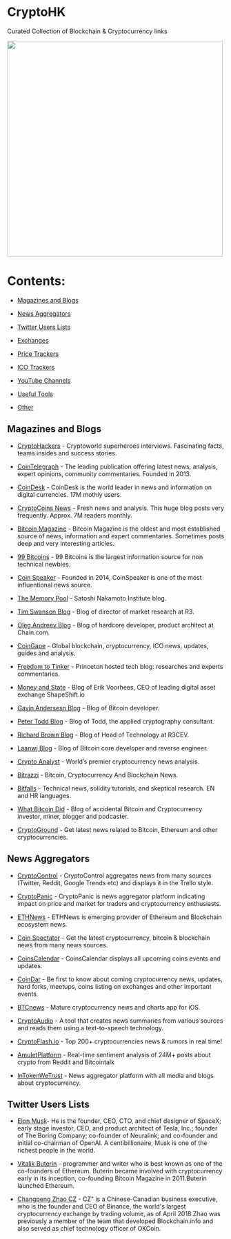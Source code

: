 # CryptoHK
Curated Collection of Blockchain &amp; Cryptocurrency links

[<img src="https://github.com/SagorSrEvan/CryptoHK/blob/32ede9d473939a2e63d00a3932b58064b4934862/CryptoHK.png?raw=true" width="500">](https://github.com/SagorSrEvan/CryptoHK)

# Contents:


* [Magazines and Blogs](#magazines-and-blogs)

* [News Aggregators](#news-aggregators)
 

 
* [Twitter Users Lists](#twitter-users-lists)
 
* [Exchanges](#exchanges)
 





* [Price Trackers](#price-trackers)
 
* [ICO Trackers](#ico-trackers)
 
* [YouTube Channels](#youtube-channels)
 
* [Useful Tools](#useful-tools)
 
* [Other](#other)


## Magazines and Blogs

* [CryptoHackers](https://cryptohackers.party/) - Cryptoworld superheroes interviews. Fascinating facts, teams insides and success stories.
 
* [CoinTelegraph](https://cointelegraph.com/) - The leading publication offering latest news, analysis, expert opinions, community commentaries. Founded in 2013.
 
* [CoinDesk](https://www.coindesk.com/) - CoinDesk is the world leader in news and information on digital currencies. 17M mothly users.
 
* [CryptoCoins News](https://www.cryptocoinsnews.com/) - Fresh news and analysis. This huge blog posts very frequently. Approx. 7M readers monthly.
 
* [Bitcoin Magazine](https://bitcoinmagazine.com/) - Bitcoin Magazine is the oldest and most established source of news, information and expert commentaries. Sometimes posts deep and very interesting articles.
 
* [99 Bitcoins](https://99bitcoins.com/) - 99 Bitcoins is the largest information source for non technical newbies.
 
* [Coin Speaker](https://www.coinspeaker.com/) - Founded in 2014, CoinSpeaker is one of the most influentional news source.
 
* [The Memory Pool](https://nakamotoinstitute.org/mempool/) - Satoshi Nakamoto Institute blog.
 
* [Tim Swanson Blog](https://www.ofnumbers.com/category/bitcoin/) - Blog of director of market research at R3.
 
* [Oleg Andreev Blog](https://oleganza.com/) - Blog of hardcore developer, product architect at Chain.com.
 
* [CoinGape](https://coingape.com) - Global blockchain, cryptocurrency, ICO news, updates, guides and analysis.
 
* [Freedom to Tinker](https://freedom-to-tinker.com/tag/bitcoin/) - Princeton hosted tech blog: researches and experts commentaries.
 
* [Money and State](http://moneyandstate.com/) - Blog of Erik Voorhees, CEO of leading digital asset exchange ShapeShift.io
 
* [Gavin Andersesn Blog](http://gavinandresen.ninja/) - Blog of Bitcoin developer.
 
* [Peter Todd Blog](https://petertodd.org/) - Blog of Todd, the applied cryptography consultant.
 
* [Richard Brown Blog](https://gendal.me/tag/bitcoin/) - Blog of Head of Technology at R3CEV.
 
* [Laanwj Blog](https://laanwj.github.io/) - Blog of Bitcoin core developer and reverse engineer.
 
* [Crypto Analyst](https://www.cryptoanalyst.co/) - World’s premier cryptocurrency news analysis.
 
* [Bitrazzi](https://bitrazzi.com/) - Bitcoin, Cryptocurrency And Blockchain News.
 
* [Bitfalls](https://bitfalls.com) - Technical news, solidity tutorials, and skeptical research. EN and HR languages.

* [What Bitcoin Did](https://www.whatbitcoindid.com/) - Blog of accidental Bitcoin and Cryptocurrency investor, miner, blogger and podcaster.
 
* [CryptoGround](https://www.cryptoground.com) - Get latest news related to Bitcoin, Ethereum and other cryptocurrencies.

## News Aggregators

* [CryptoControl](https://cryptocontrol.io/en/social) - CryptoControl aggregates news from many sources (Twitter, Reddit, Google Trends etc) and displays it in the Trello style.

* [CryptoPanic](https://cryptopanic.com/) - CryptoPanic is news aggregator platform indicating impact on price and market for traders and cryptocurrency enthusiasts.

* [ETHNews](https://www.ethnews.com) - ETHNews is emerging provider of Ethereum and Blockchain ecosystem news.

* [Coin Spectator](https://coinspectator.com/) - Get the latest cryptocurrency, bitcoin & blockchain news from many news sources.

* [CoinsCalendar](http://www.coinscalendar.com/) - CoinsCalendar displays all upcoming coins events and updates.

* [CoinDar](https://coindar.org/) - Be first to know about coming cryptocurrency news, updates, hard forks, meetups, coins listing on exchanges and other important events.

* [BTCnews](https://itunes.apple.com/app/btcnews-bitcoin-cryptocurrency/id946903421) - Mature cryptocurrency news and charts app for iOS.

* [CryptoAudio](http://cryptoaud.io) - A tool that creates news summaries from various sources and reads them using a text-to-speech technology.

* [CryptoFlash.io](https://cryptoflash.io) - Top 200+ cryptocurrencies news & rumors in real time!

* [AmuletPlatform](https://amuletplatform.com/data/) - Real-time sentiment analysis of 24M+ posts about crypto from Reddit and Bitcointalk

* [InTokenWeTrust](https://intwt.com/) - News aggregator platform with all media and blogs about cryptocurrency.

## Twitter Users Lists

* [Elon Musk](https://mobile.twitter.com/elonmusk)- He is the founder, CEO, CTO, and chief designer of SpaceX; early stage investor, CEO, and product architect of Tesla, Inc.; founder of The Boring Company; co-founder of Neuralink; and co-founder and initial co-chairman of OpenAI. A centibillionaire, Musk is one of the richest people in the world.

* [Vitalik Buterin](https://mobile.twitter.com/VitalikButerin) - programmer and writer who is best known as one of the co-founders of Ethereum. Buterin became involved with cryptocurrency early in its inception, co-founding Bitcoin Magazine in 2011.Buterin launched Ethereum.

* [Changpeng Zhao CZ](https://mobile.twitter.com/cz_binance) - CZ" is a Chinese-Canadian business executive, who is the founder and CEO of Binance, the world's largest cryptocurrency exchange by trading volume, as of April 2018.Zhao was previously a member of the team that developed Blockchain.info and also served as chief technology officer of OKCoin.

